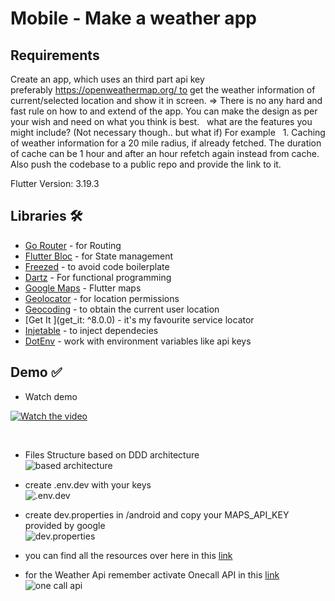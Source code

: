 # Mobile - Make a weather app

## Requirements

Create an app, which uses an third part api key preferably https://openweathermap.org/ to get the weather information of current/selected location and show it in screen.
=> There is no any hard and fast rule on how to and extend of the app. You can make the design as per your wish and need on what you think is best.
 
what are the features you might include? (Not necessary though.. but what if) For example
 
	1.	Caching of weather information for a 20 mile radius, if already fetched. The duration of cache can be 1 hour and after an hour refetch again instead from cache.
Also push the codebase to a public repo and provide the link to it.


Flutter Version:  3.19.3

## Libraries 🛠️


* [Go Router](https://pub.dev/packages/go_router) - for Routing 
* [Flutter Bloc](https://pub.dev/packages/flutter_bloc) - for State management
* [Freezed](https://pub.dev/packages/freezed) - to avoid code boilerplate
* [Dartz](https://pub.dev/packages/dartz) - For functional programming
* [Google Maps](https://pub.dev/packages/google_maps_flutter) - Flutter maps
* [Geolocator](https://pub.dev/packages/geolocator) - for location permissions 
* [Geocoding](https://pub.dev/packages/geocoding) - to obtain the current user location
* [Get It ](get_it: ^8.0.0) - it's my favourite service locator
* [Injetable](https://pub.dev/packages/injectable) - to inject dependecies
* [DotEnv](https://pub.dev/packages/flutter_dotenv) - work with environment variables like api keys



## Demo ✅

* Watch demo</br>

[![Watch the video](https://drive.usercontent.google.com/download?id=19_CKtzKUm9UieG6EXafQhPpUEEFrf9zT&export=view)](https://drive.google.com/file/d/10g9SvEONTPiCgVRPGVsmhVP1oDDPr1wU/view?usp=sharing)

</br>



* Files Structure based on DDD architecture</br>
![based architecture](https://drive.google.com/uc?export=view&id=1LupNutPiNuifJi_ufP1PlC_hPqg1u0pU)

* create .env.dev with your keys</br>
![.env.dev](https://drive.google.com/uc?export=view&id=1F0X5EJymN29Ifw1SsJGKpzT3ulh7TQia)

* create dev.properties in /android and copy your MAPS_API_KEY provided by google </br>
![dev.properties](https://drive.google.com/uc?export=view&id=1jvpGZLyjPE45_dHA1PuHebThMRdnPKDV)

* you can find all the resources over here in this [link](https://drive.google.com/drive/folders/1LBZJi01JUqqRnupkJR-nILfU1tK6ZfUC?usp=sharing)</br>

* for the Weather Api remember activate Onecall API in this [link](https://home.openweathermap.org/subscriptions) </br>
![one call api](https://drive.google.com/uc?export=view&id=1jFLtTJYpGm4pNwgiOK5lLfQ45o1BWs4y)


